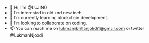 - 👋 Hi, I’m @LUJIN0
- 👀 I’m interested in old and new tech.
- 🌱 I’m currently learning blockchain development.
- 💞️ I’m looking to collaborate on coding.
- 📫 You can reach me on lukmanjibrillanjobdi1@gmail.com or twitter @LukmanNjobdi

<!---
LUJIN0/LUJIN0 is a ✨ special ✨ repository because its `README.md` (this file) appears on your GitHub profile.
You can click the Preview link to take a look at your changes.
--->
